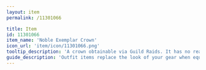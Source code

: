 ```yaml
---
layout: item
permalink: /11301066

title: Item
id: 11301066
item_name: 'Noble Exemplar Crown'
icon_url: 'item/icon/11301066.png'
tooltip_description: 'A crown obtainable via Guild Raids. It has no real purpose besides showing others how awesome you are.'
guide_description: 'Outfit items replace the look of your gear when equipped.'
---
```

